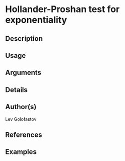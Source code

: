 # Hollander-Proshan test for exponentiality

## Description

## Usage

## Arguments

## Details

## Author(s)
Lev Golofastov

## References

## Examples
